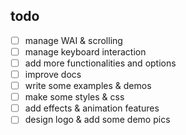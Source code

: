 ## todo

- [ ] manage WAI & scrolling
- [ ] manage keyboard interaction
- [ ] add more functionalities and options
- [ ] improve docs
- [ ] write some examples & demos
- [ ] make some styles & css
- [ ] add effects & animation features
- [ ] design logo & add some demo pics